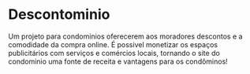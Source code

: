 # Descontominio 

Um projeto para condominios oferecerem aos moradores descontos e a comodidade da compra online.
É possivel monetizar os espaços publicitários com serviços e comércios locais, tornando o site do condominio uma fonte de receita e vantagens para os condôminos!

<p aling = "center">
</p>